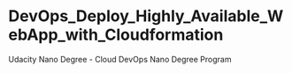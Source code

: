 # DevOps_Deploy_Highly_Available_WebApp_with_Cloudformation
Udacity Nano Degree - Cloud DevOps Nano Degree Program
